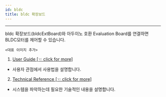 ```yaml
---
id: bldc
title: bldc 확장보드
---
```


---

bldc 확장보드(bldcExtBoard)와 아두이노 호환 Evaluation Board를 연결하면 BLDC모터를 제어할 수 있습니다.

	<대표 이미지 추가>

1. [User Guide [☜ click for more]](./bldc/guide)
  * 사용자 관점에서 사용법을 설명합니다.
2. [Technical Reference [☜ click for more]](./bldc/spec)
  * 시스템을 파악하는데 필요한 기술적인 내용을 설명합니다.
